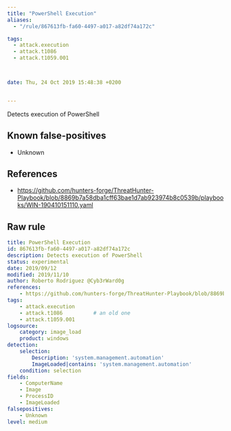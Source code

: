 ```yaml
---
title: "PowerShell Execution"
aliases:
  - "/rule/867613fb-fa60-4497-a017-a82df74a172c"

tags:
  - attack.execution
  - attack.t1086
  - attack.t1059.001



date: Thu, 24 Oct 2019 15:48:38 +0200


---
```


Detects execution of PowerShell

<!--more-->


## Known false-positives

* Unknown



## References

* https://github.com/hunters-forge/ThreatHunter-Playbook/blob/8869b7a58dba1cff63bae1d7ab923974b8c0539b/playbooks/WIN-190410151110.yaml


## Raw rule
```yaml
title: PowerShell Execution
id: 867613fb-fa60-4497-a017-a82df74a172c
description: Detects execution of PowerShell
status: experimental
date: 2019/09/12
modified: 2019/11/10
author: Roberto Rodriguez @Cyb3rWard0g
references:
    - https://github.com/hunters-forge/ThreatHunter-Playbook/blob/8869b7a58dba1cff63bae1d7ab923974b8c0539b/playbooks/WIN-190410151110.yaml
tags:
    - attack.execution
    - attack.t1086          # an old one
    - attack.t1059.001
logsource:
    category: image_load
    product: windows
detection:
    selection: 
        Description: 'system.management.automation'
        ImageLoaded|contains: 'system.management.automation'
    condition: selection
fields:
    - ComputerName
    - Image
    - ProcessID
    - ImageLoaded
falsepositives:
    - Unknown
level: medium

```
